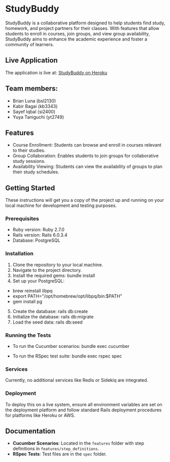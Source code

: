 # StudyBuddy

StudyBuddy is a collaborative platform designed to help students find study, homework, and project partners for their classes. With features that allow students to enroll in courses, join groups, and view group availability, StudyBuddy aims to enhance the academic experience and foster a community of learners.

## Live Application

The application is live at: [StudyBuddy on Heroku](https://stark-headland-66813-685e9c0117bd.herokuapp.com)

## Team members:

- Brian Luna (bsl2130)
- Kabir Bagai (kb3343)
- Sayef Iqbal (si2400)
- Yuya Taniguchi (yt2749)

## Features

- Course Enrollment: Students can browse and enroll in courses relevant to their studies.
- Group Collaboration: Enables students to join groups for collaborative study sessions.
- Availability Viewing: Students can view the availability of groups to plan their study schedules.

## Getting Started

These instructions will get you a copy of the project up and running on your local machine for development and testing purposes.

### Prerequisites

- Ruby version: Ruby 2.7.0
- Rails version: Rails 6.0.3.4
- Database: PostgreSQL

### Installation

1. Clone the repository to your local machine.
2. Navigate to the project directory.
3. Install the required gems: bundle install
4. Set up your PostgreSQL:
  - brew reinstall libpq
  - export PATH="/opt/homebrew/opt/libpq/bin:$PATH"
  - gem install pg
5. Create the database: rails db:create
6. Initialize the database: rails db:migrate
7. Load the seed data: rails db:seed


### Running the Tests

- To run the Cucumber scenarios:
bundle exec cucumber

- To run the RSpec test suite:
bundle exec rspec spec



### Services

Currently, no additional services like Redis or Sidekiq are integrated.

### Deployment

To deploy this on a live system, ensure all environment variables are set on the deployment platform and follow standard Rails deployment procedures for platforms like Heroku or AWS.

## Documentation

- **Cucumber Scenarios**: Located in the `features` folder with step definitions in `features/step_definitions`.
- **RSpec Tests**: Test files are in the `spec` folder.


